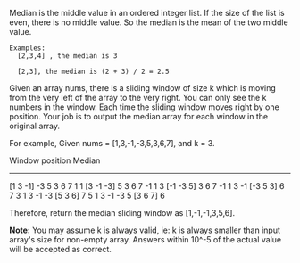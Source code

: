 Median is the middle value in an ordered integer list. 
If the size of the list is even, there is no middle value. 
So the median is the mean of the two middle value.

```
Examples:
  [2,3,4] , the median is 3

  [2,3], the median is (2 + 3) / 2 = 2.5
```

Given an array nums, there is a sliding window of size k which is moving from the very left of the array to the very right.
You can only see the k numbers in the window. 
Each time the sliding window moves right by one position. 
Your job is to output the median array for each window in the original array.

For example, Given nums = [1,3,-1,-3,5,3,6,7], and k = 3.

Window position                Median
---------------               -----
[1  3  -1] -3  5  3  6  7       1
 1 [3  -1  -3] 5  3  6  7       -1
 1  3 [-1  -3  5] 3  6  7       -1
 1  3  -1 [-3  5  3] 6  7       3
 1  3  -1  -3 [5  3  6] 7       5
 1  3  -1  -3  5 [3  6  7]      6

Therefore, return the median sliding window as [1,-1,-1,3,5,6].

**Note:**
  You may assume k is always valid, ie: k is always smaller than input array's size for non-empty array.
  Answers within 10^-5 of the actual value will be accepted as correct.
